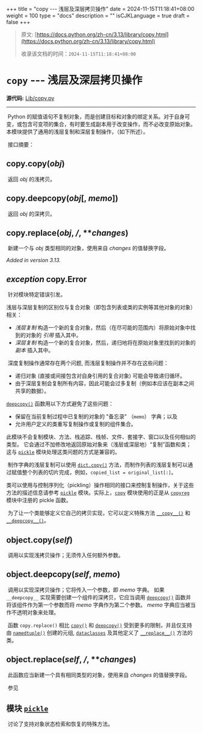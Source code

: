 +++
title = "copy --- 浅层及深层拷贝操作"
date = 2024-11-15T11:18:41+08:00
weight = 100
type = "docs"
description = ""
isCJKLanguage = true
draft = false
+++

> 原文: [https://docs.python.org/zh-cn/3.13/library/copy.html](https://docs.python.org/zh-cn/3.13/library/copy.html)
>
> 收录该文档的时间：`2024-11-15T11:18:41+08:00`

# `copy` --- 浅层及深层拷贝操作

**源代码:** [Lib/copy.py](https://github.com/python/cpython/tree/3.13/Lib/copy.py)

------

​	Python 的赋值语句不复制对象，而是创建目标和对象的绑定关系。对于自身可变，或包含可变项的集合，有时要生成副本用于改变操作，而不必改变原始对象。本模块提供了通用的浅层复制和深层复制操作，（如下所述）。

​	接口摘要：

## copy.**copy**(*obj*)

​	返回 *obj* 的浅拷贝。

## copy.**deepcopy**(*obj*[, *memo*])

​	返回 *obj* 的深拷贝。

## copy.**replace**(*obj*, */*, ***changes*)

​	新建一个与 *obj* 类型相同的对象，使用来自 *changes* 的值替换字段。

*Added in version 3.13.*

## *exception* copy.**Error**

​	针对模块特定错误引发。

​	浅层与深层复制的区别仅与复合对象（即包含列表或类的实例等其他对象的对象）相关：

- *浅层复制* 构造一个新的复合对象，然后（在尽可能的范围内）将原始对象中找到的对象的 *引用* 插入其中。
- *深层复制* 构造一个新的复合对象，然后，递归地将在原始对象里找到的对象的 *副本* 插入其中。

​	深度复制操作通常存在两个问题, 而浅层复制操作并不存在这些问题：

- 递归对象 (直接或间接包含对自身引用的复合对象) 可能会导致递归循环。
- 由于深层复制会复制所有内容，因此可能会过多复制（例如本应该在副本之间共享的数据）。

[`deepcopy()`](https://docs.python.org/zh-cn/3.13/library/copy.html#copy.deepcopy) 函数用以下方式避免了这些问题：

- 保留在当前复制过程中已复制的对象的 "备忘录" （`memo`） 字典；以及
- 允许用户定义的类重写复制操作或复制的组件集合。

​	此模块不会复制模块、方法、栈追踪、栈帧、文件、套接字、窗口以及任何相似的类型。 它会通过不加修改地返回原始对象来（浅层或深层地）“复制”函数和类；这与 [`pickle`](https://docs.python.org/zh-cn/3.13/library/pickle.html#module-pickle) 模块处理这类问题的方式是兼容的。

​	制作字典的浅层复制可以使用 [`dict.copy()`](https://docs.python.org/zh-cn/3.13/library/stdtypes.html#dict.copy) 方法，而制作列表的浅层复制可以通过赋值整个列表的切片完成，例如，`copied_list = original_list[:]`。

​	类可以使用与控制序列化（pickling）操作相同的接口来控制复制操作，关于这些方法的描述信息请参考 [`pickle`](https://docs.python.org/zh-cn/3.13/library/pickle.html#module-pickle) 模块。实际上，[`copy`](https://docs.python.org/zh-cn/3.13/library/copy.html#module-copy) 模块使用的正是从 [`copyreg`](https://docs.python.org/zh-cn/3.13/library/copyreg.html#module-copyreg) 模块中注册的 pickle 函数。

​	为了让一个类能够定义它自己的拷贝实现，它可以定义特殊方法 [`__copy__()`](https://docs.python.org/zh-cn/3.13/library/copy.html#object.__copy__) 和 [`__deepcopy__()`](https://docs.python.org/zh-cn/3.13/library/copy.html#object.__deepcopy__)。

## object.**__copy__**(*self*)

​	调用以实现浅拷贝操作；无须传入任何额外参数。

## object.**__deepcopy__**(*self*, *memo*)

​	调用以实现深拷贝操作；它将传入一个参数，即 *memo* 字典。 如果 `__deepcopy__` 实现需要创建一个组件的深拷贝，它应当调用 [`deepcopy()`](https://docs.python.org/zh-cn/3.13/library/copy.html#copy.deepcopy) 函数并将该组件作为第一个参数而将 *memo* 字典作为第二个参数。 *memo* 字典应当被当作不透明对象来处理。

​	函数 `copy.replace()` 相比 [`copy()`](https://docs.python.org/zh-cn/3.13/library/copy.html#copy.copy) 和 [`deepcopy()`](https://docs.python.org/zh-cn/3.13/library/copy.html#copy.deepcopy) 受到更多的限制，并且仅支持由 [`namedtuple()`](https://docs.python.org/zh-cn/3.13/library/collections.html#collections.namedtuple) 创建的元组, [`dataclasses`](https://docs.python.org/zh-cn/3.13/library/dataclasses.html#module-dataclasses) 及其他定义了 [`__replace__()`](https://docs.python.org/zh-cn/3.13/library/copy.html#object.__replace__) 方法的类。

## object.**__replace__**(*self*, */*, ***changes*)

​	此函数应当新建一个具有相同类型的对象，使用来自 *changes* 的值替换字段。

​	参见

## 模块 [`pickle`](https://docs.python.org/zh-cn/3.13/library/pickle.html#module-pickle)

​	讨论了支持对象状态检索和恢复的特殊方法。
